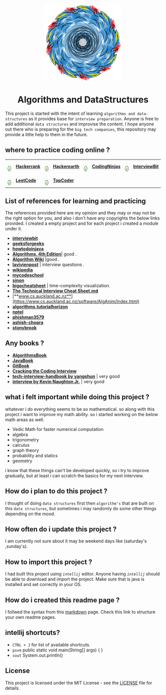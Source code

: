 
<p align="center">
<img width="250" src="https://raw.githubusercontent.com/skybarer/algorithams-and-data-structures/master/assets/logo.png?raw=true">
</p>
<h1 align="center"> Algorithms and DataStructures</h1>

This project is started with the intent of learning `algorithms and data-structures` as it provides base for
`interview preparation`. Anyone is free to add additional  `data structures` and improvise the content. I hope anyone 
out there who is preparing for the `big tech companies`, this repository may provide a little help to them in the future.

## where to practice coding online ?

<table align="center">
    <tr>
        <td>&nbsp;&nbsp;
            <a target="_blank" rel="noopener noreferrer" href="https://raw.githubusercontent.com/skybarer/algorithams-and-data-structures/master/assets/tick.svg?sanitize=true"><img width="20" height="20" src="https://raw.githubusercontent.com/skybarer/algorithams-and-data-structures/master/assets/tick.svg?sanitize=true" style="max-width:100%;"></a>
        </td>
        <td><a href="https://www.hackerrank.com/" rel="nofollow"><strong>Hackerrank</strong></a></td>
        <td>&nbsp;&nbsp;
            <a target="_blank" rel="noopener noreferrer" href="https://raw.githubusercontent.com/skybarer/algorithams-and-data-structures/master/assets/tick.svg?sanitize=true"><img width="20" height="20" src="https://raw.githubusercontent.com/skybarer/algorithams-and-data-structures/master/assets/tick.svg?sanitize=true" style="max-width:100%;"></a>
        </td>
        <td><a href="https://www.hackerearth.com/" rel="nofollow"><strong>Hackerearth</strong></a></td>
        <td>&nbsp;&nbsp;
            <a target="_blank" rel="noopener noreferrer" href="https://raw.githubusercontent.com/skybarer/algorithams-and-data-structures/master/assets/tick.svg?sanitize=true"><img width="20" height="20" src="https://raw.githubusercontent.com/skybarer/algorithams-and-data-structures/master/assets/tick.svg?sanitize=true" style="max-width:100%;"></a>
        </td>
        <td><a href="https://www.codingninjas.in/" rel="nofollow"><strong>CodingNinjas</strong> </a></td>
        <td>&nbsp;&nbsp;
            <a target="_blank" rel="noopener noreferrer" href="https://raw.githubusercontent.com/skybarer/algorithams-and-data-structures/master/assets/tick.svg?sanitize=true"><img width="20" height="20" src="https://raw.githubusercontent.com/skybarer/algorithams-and-data-structures/master/assets/tick.svg?sanitize=true" style="max-width:100%;"></a>
        </td>
        <td><a href="https://www.interviewbit.com/" rel="nofollow"><strong>InterviewBit</strong> </a></td>
    </tr>
    <tr>
        <td>&nbsp;&nbsp;
            <a target="_blank" rel="noopener noreferrer" href="https://raw.githubusercontent.com/skybarer/algorithams-and-data-structures/master/assets/tick.svg?sanitize=true"><img width="20" height="20" src="https://raw.githubusercontent.com/skybarer/algorithams-and-data-structures/master/assets/tick.svg?sanitize=true" style="max-width:100%;"></a>
        </td>
        <td><a href="https://leetcode.com/" rel="nofollow"><strong>LeetCode</strong> </a></td>
        <td>&nbsp;&nbsp;
            <a target="_blank" rel="noopener noreferrer" href="https://raw.githubusercontent.com/skybarer/algorithams-and-data-structures/master/assets/tick.svg?sanitize=true"><img width="20" height="20" src="https://raw.githubusercontent.com/skybarer/algorithams-and-data-structures/master/assets/tick.svg?sanitize=true" style="max-width:100%;"></a>
        </td>
        <td><a href="https://www.topcoder.com/" rel="nofollow"><strong>TopCoder</strong> </a></td>
    </tr>
</table>

## List of references for learning and practicing
 The references provided here are my opinion and they may or may not be the right option for you, and also i don't have
 any copyrights the below links provided. I created a empty project and for each project i created a module under it.
 
 * [**interviewbit**](https://www.interviewbit.com/)
 * [**geeksforgeeks**](https://www.geeksforgeeks.org/)
 * [**howtodoinjava**](https://howtodoinjava.com/)
 * [**Algorithms, 4th Edition**](https://algs4.cs.princeton.edu/home/)| good .
 * [**Algorithm Wiki**](https://thimbleby.gitlab.io/algorithm-wiki-site/) |good .
 * [**lavivienpost**](https://www.lavivienpost.com/top-interview-questions-and-big-o-notation-cheat-sheets/) | 
    interview questions .
 * [**wikipedia**](https://en.wikipedia.org/wiki/List_of_data_structures)
 * [**mycodeschool**](https://www.youtube.com/user/mycodeschool)
 * [**sinon**](https://sinon.org/algorithms//#data-structures)
 * [**bigocheatsheet**](http://bigocheatsheet.com/) |  time-complexity visualization. 
 * [**The Technical Interview Cheat Sheet.md**](https://gist.github.com/TSiege/cbb0507082bb18ff7e4b)  
 * [**www.cs.auckland.ac.nz**](https://www.cs.auckland.ac.nz/software/AlgAnim/Index.html)  
 * [**algorithms.tutorialhorizon**](https://algorithms.tutorialhorizon.com/)  
 * [**nptel**](https://nptel.ac.in/courses/106102064/)  
 * [**phishman3579**](https://github.com/phishman3579/java-algorithms-implementation)  
 * [**ashish-chopra**](https://github.com/ashish-chopra/Structures)  
 * [**stonybrook**](http://www3.cs.stonybrook.edu/~algorith/video-lectures/)  
 
 
## Any books ?
 * [**AlgorithmsBook**](https://goalkicker.com/AlgorithmsBook/)
 * [**JavaBook**](https://goalkicker.com/JavaBook/)
 * [**GitBook**](https://goalkicker.com/GitBook/)
 * [**Cracking the Coding Interview**](https://www.amazon.in/Cracking-Coding-Interview-Programing-Questions/dp/0984782850)
 * [**tech-interview-handbook by yangshun**](https://github.com/yangshun/tech-interview-handbook/)  | very good
 * [**interview by Kevin Naughton Jr.**](https://github.com/kdn251/interviews)  | very good


 
## what i felt important while doing this project ?
 whatever i do everything seems to be so mathematical. so along with this project i want to improve my
 math ability. so i started working on the below math areas as well.
 
  * Vedic Math for faster numerical computation
  * algebra
  * trigonometry
  * calculus
  * graph theory
  * probability and statics
  * geometry
  
  i know that these things can't be developed quickly, so i try to improve gradually, but at least i can scratch the 
  basics for my next interview.
   
## How do i plan to do this project ?
 
I thought of doing `data structures` first then `algorithm's` that are built on this `data structures`, but sometimes
i may randomly do some other things depending on the mood.

## How often do i update this project ?

I am currently not sure about it may be weekend days like (saturday's ,sunday's).

## How to import this project ?

I had built this project using _`intellij`_ editor. Anyone having _`intellij`_ should be able to download and import the 
project. Make sure that is java is installed and set correctly in your OS.

## How do i created this readme page ?

I follwed the syntax from this [markdown](https://guides.github.com/features/mastering-markdown/) page. Check this link
to structure your own readme pages.

## intellij shortcuts?

* `CTRL + J` for list of available shortcuts. 
* `psvm` public static void main(String[] args) { }
* `sout` System.out.println()



## License

This project is licensed under the MIT License - see the [LICENSE](LICENSE) file for details.